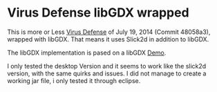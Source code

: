 Virus Defense libGDX wrapped
==========================
This is more or Less [Virus Defense](https://github.com/Valep42/VirusDefense) of July 19, 2014 (Commit 48058a3), wrapped with libGDX. That means it uses Slick2d in addition to libGDX. 

The libGDX implementation is pased on a libGDX [Demo](https://github.com/badlogic/theplanethatcouldntflygood).

I only tested the desktop Version and it seems to work like the slick2d version, with the same quirks and issues. I did not manage to create a working jar file, i only tested it through eclipse.
  
